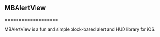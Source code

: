 ## MBAlertView
===================

MBAlertView is a fun and simple block-based alert and HUD library for iOS.